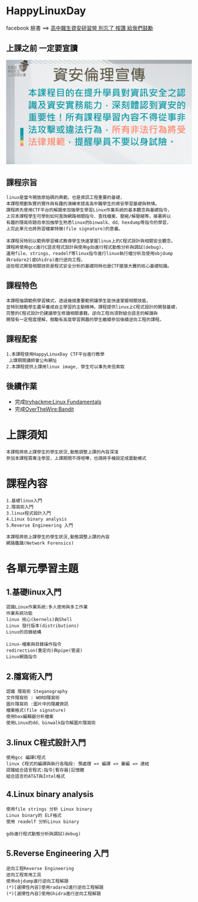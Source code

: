 # HappyLinuxDay

facebook 臉書 ==> [高中職生資安研習營 別忘了 按讚 給我們鼓勵](https://zh-tw.facebook.com/pages/category/Community/高中職生資安研習營-455550404836569/)

 
## 上課之前 一定要宣讀

![資安宣言](資安宣言.GIF)

## 課程宗旨
```
linux是當今開放原始碼的典範，也是資訊工程重要的基礎，
本課程規劃紮實的實作與有趣的演練來提高高中職學生的資安學習基礎與熱情。
課程將先使用CTF平台的解題來加強學生學習Linux作業系統的基本觀念與基礎指令，
上完本課程學生可學到如何查詢網路相關指令、查找檔案、壓縮/解壓縮等。接著將以
有趣的隱寫術題目來加強學生熟悉linux的binwalk、dd、hexdump等指令的學習，
上完此單元也將熟習檔案特徵(file signature)的意義。

本課程另特別以範例學習模式教導學生快速掌握linux上的C程式設計與相關安全觀念。
課程將使用gcc進行C語言程式設計與使用gdb進行程式動態分析與調試(debug)，
運用file、strings、readelf等linux指令進行linux執行檔分析及使用objdump
與radare2(或Ghidra)進行逆向工程。
這些程式開發相關技術是程式安全分析的基礎同時也是CTF搶旗大賽的核心基礎知識。
```
## 課程特色
```
本課程強調範例學習模式，透過幾個重要範例讓學生能快速掌握相關技能，
並特別鼓勵學生盡早養成自主學習的主動精神。課程提供linux上C程式設計的開發基礎，
完整的C程式設計仍建議學生修讀相關書籍。逆向工程尚須對組合語言的解讀與
開發有一定程度理解，鼓勵有高度學習興趣的學生繼續參加後續逆向工程的課程。
```
## 課程配套
```
1.本課程使用HappyLinuxDay CTF平台進行教學
 上課期間講師會公布網址
2.本課程提供上課用linux image, 學生可以事先來信索取
```

## 後續作業

- 完成[tryhackme:Linux Fundamentals](https://tryhackme.com/module/linux-fundamentals)
- 完成[OverTheWire:Bandit](https://overthewire.org/wargames/bandit/)


# 上課須知
```
本課程將依上課學生的學生狀況,動態調整上課的內容深淺
參加本課程需專注學習，上課期間不得喧嘩，也請將手機設定成震動模式
```
# 課程內容
```
1.基礎linux入門
2.隱寫術入門
3.linux程式設計入門
4.Linux binary analysis
5.Reverse Engineering 入門
```
```
本課程將依上課學生的學生狀況,動態調整上課的內容
網路鑑識(Network Forensics)
```

# 各單元學習主題
## 1.基礎linux入門
```
認識Linux作業系統:多人使用與多工作業
作業系統功能
linux 核心(kernels)與Shell
Linux 發行版本(distributions)
Linux的目錄結構

Linux-檔案與目錄操作指令
redirection(重定向)與pipe(管道)
Linux網路指令
```
## 2.隱寫術入門
```
認識 隱寫術 Steganography 
文件隱寫術 : WORD隱寫術 
圖片隱寫術 :圖片中的隱藏資訊
檔案格式(file signature)
使用hex編輯器分析檔案
使用Linux的dd、binwalk指令解圖片隱寫術
```
## 3.linux C程式設計入門
```
使用gcc 編譯C程式
linux C程式的編譯與執行各階段: 預處理 => 編譯 => 彙編 => 連結
認識組合語言程式:指令|暫存器|記憶體
組合語言的AT&T與Intel格式
```
## 4.Linux binary analysis
```
使用file strings 分析 Linux binary
Linux binary的 ELF格式
使用 readelf 分析Linux binary

gdb進行程式動態分析與調試(debug)
```
## 5.Reverse Engineering 入門
```
逆向工程Reverse Engineering
逆向工程常用工具
使用objdump進行逆向工程解題
(*)[選擇性內容]使用radare2進行逆向工程解題
(*)[選擇性內容]使用Ghidra進行逆向工程解題
```

